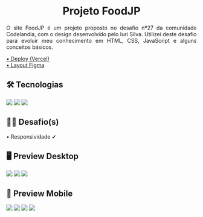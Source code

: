 <h1 align="center">Projeto FoodJP</h1>
<p align="justify">O site FoodJP é um projeto proposto no desafio nº27 da comunidade Codelandia, com o design desenvolvido pelo Iuri Silva. Utilizei deste desafio para evoluir meu conhecimento em HTML, CSS, JavaScript e alguns conceitos básicos.</p>

<a href="https://projeto-foodjp.vercel.app/">• Deploy (Vercel)</a><br/>
<a href="https://www.figma.com/file/zQlKp4h1TN43IE2nbzbOiQ/Desafios---Codel%C3%A2ndia-(Copy)?node-id=107523%3A1216">• Layout Figma</a>

<h2>🛠 Tecnologias</h2>
<img src="https://img.shields.io/badge/HTML5-E34F26?style=for-the-badge&logo=html5&logoColor=white"/>
<img src="https://img.shields.io/badge/CSS3-1572B6?style=for-the-badge&logo=css3&logoColor=white"/>
<img src="https://img.shields.io/badge/JavaScript-F7DF1E?style=for-the-badge&logo=javascript&logoColor=black"/>


<h2>👨‍💻 Desafio(s)</h2>
• Responsividade ✔

<h2>🖥 Preview Desktop</h2>
<img src="https://i.imgur.com/JlrJrPh.png"/>
<img src="https://i.imgur.com/kRe5uff.png"/>
<img src="https://i.imgur.com/7h6hw8G.png"/>

<h2>📱 Preview Mobile</h2>
<img src="https://i.imgur.com/nt0ZOTU.png"/>
<img src="https://i.imgur.com/VV93TOP.png"/>
<img src="https://i.imgur.com/gYlvwlW.png"/>
<img src="https://i.imgur.com/hkVetct.png"/>
